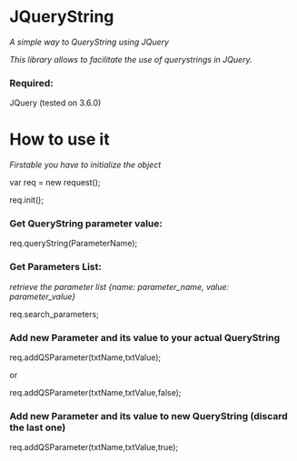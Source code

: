 # JQueryString
*A simple way to QueryString using JQuery*

*This library allows to facilitate the use of querystrings in JQuery.*

### Required:
JQuery (tested on 3.6.0)

# How to use it
*Firstable you have to initialize the object*

var req = new request();

req.init();

### Get QueryString parameter value:
req.queryString(ParameterName); 

### Get Parameters List:
*retrieve the parameter list {name: parameter_name, value: parameter_value}*

req.search_parameters;


### Add new Parameter and its value to your actual QueryString
req.addQSParameter(txtName,txtValue); 

or 

req.addQSParameter(txtName,txtValue,false);

### Add new Parameter and its value to new QueryString (discard the last one)
req.addQSParameter(txtName,txtValue,true);


